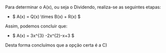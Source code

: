 Para determinar o A(x), ou seja o Dividendo, realiza-se as seguintes etapas: 

 - $ A(x) = Q(x) \times B(x) + R(x) $

 Assim, podemos concluir que: 

 - $  A(x) = 3x^{3} -2x^{2}-x+3 $ 


Desta forma concluímos que a opção certa é a C) 